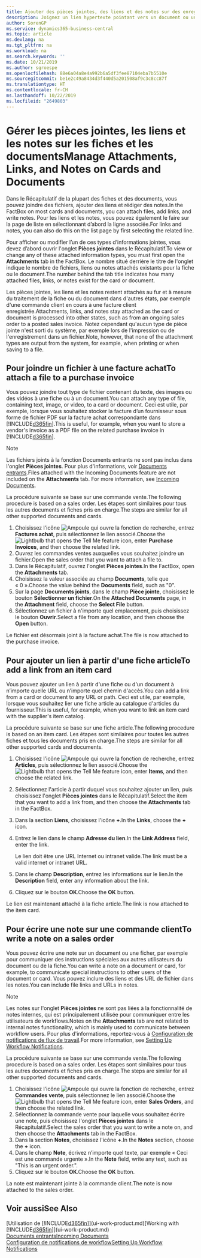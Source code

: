 ```yaml
---
title: Ajouter des pièces jointes, des liens et des notes sur des enregistrements | Microsoft Docs
description: Joignez un lien hypertexte pointant vers un document ou un site Web à un enregistrement spécifique, tel qu'une fiche client ou un document.
author: SorenGP
ms.service: dynamics365-business-central
ms.topic: article
ms.devlang: na
ms.tgt_pltfrm: na
ms.workload: na
ms.search.keywords: ''
ms.date: 10/21/2019
ms.author: sgroespe
ms.openlocfilehash: 88e6a04a8e4a992b6a5df3fee87104eba7b5510e
ms.sourcegitcommit: be1e2c49a8434d3f440d5a201508af9c3c8cc87f
ms.translationtype: HT
ms.contentlocale: fr-CH
ms.lasthandoff: 10/22/2019
ms.locfileid: "2649803"
---
```

# <a name="manage-attachments-links-and-notes-on-cards-and-documents"></a><span data-ttu-id="252ee-103">Gérer les pièces jointes, les liens et les notes sur les fiches et les documents</span><span class="sxs-lookup"><span data-stu-id="252ee-103">Manage Attachments, Links, and Notes on Cards and Documents</span></span>

<span data-ttu-id="252ee-104">Dans le Récapitulatif de la plupart des fiches et des documents, vous pouvez joindre des fichiers, ajouter des liens et rédiger des notes.</span><span class="sxs-lookup"><span data-stu-id="252ee-104">In the FactBox on most cards and documents, you can attach files, add links, and write notes.</span></span> <span data-ttu-id="252ee-105">Pour les liens et les notes, vous pouvez également le faire sur la page de liste en sélectionnant d’abord la ligne associée.</span><span class="sxs-lookup"><span data-stu-id="252ee-105">For links and notes, you can also do this on the list page by first selecting the related line.</span></span>

<span data-ttu-id="252ee-106">Pour afficher ou modifier l’un de ces types d’informations jointes, vous devez d’abord ouvrir l'onglet **Pièces jointes** dans le Récapitulatif.</span><span class="sxs-lookup"><span data-stu-id="252ee-106">To view or change any of these attached information types, you must first open the **Attachments** tab in the FactBox.</span></span> <span data-ttu-id="252ee-107">Le nombre situé derrière le titre de l'onglet indique le nombre de fichiers, liens ou notes attachés existants pour la fiche ou le document.</span><span class="sxs-lookup"><span data-stu-id="252ee-107">The number behind the tab title indicates how many attached files, links, or notes exist for the card or document.</span></span>

<span data-ttu-id="252ee-108">Les pièces jointes, les liens et les notes restent attachés au fur et à mesure du traitement de la fiche ou du document dans d'autres états, par exemple d'une commande client en cours à une facture client enregistrée.</span><span class="sxs-lookup"><span data-stu-id="252ee-108">Attachments, links, and notes stay attached as the card or document is processed into other states, such as from an ongoing sales order to a posted sales invoice.</span></span> <span data-ttu-id="252ee-109">Notez cependant qu'aucun type de pièce jointe n'est sorti du système, par exemple lors de l'impression ou de l'enregistrement dans un fichier.</span><span class="sxs-lookup"><span data-stu-id="252ee-109">Note, however, that none of the attachment types are output from the system, for example, when printing or when saving to a file.</span></span>

## <a name="to-attach-a-file-to-a-purchase-invoice"></a><span data-ttu-id="252ee-110">Pour joindre un fichier à une facture achat</span><span class="sxs-lookup"><span data-stu-id="252ee-110">To attach a file to a purchase invoice</span></span>
<span data-ttu-id="252ee-111">Vous pouvez joindre tout type de fichier contenant du texte, des images ou des vidéos à une fiche ou à un document.</span><span class="sxs-lookup"><span data-stu-id="252ee-111">You can attach any type of file, containing text, image, or video, to a card or document.</span></span> <span data-ttu-id="252ee-112">Ceci est utile, par exemple, lorsque vous souhaitez stocker la facture d’un fournisseur sous forme de fichier PDF sur la facture achat correspondante dans [!INCLUDE[d365fin](includes/d365fin_md.md)].</span><span class="sxs-lookup"><span data-stu-id="252ee-112">This is useful, for example, when you want to store a vendor's invoice as a PDF file on the related purchase invoice in [!INCLUDE[d365fin](includes/d365fin_md.md)].</span></span>

> [!NOTE]
> <span data-ttu-id="252ee-113">Les fichiers joints à la fonction Documents entrants ne sont pas inclus dans l'onglet **Pièces jointes**. Pour plus d'informations, voir [Documents entrants](across-income-documents.md).</span><span class="sxs-lookup"><span data-stu-id="252ee-113">Files attached with the Incoming Documents feature are not included on the **Attachments** tab. For more information, see [Incoming Documents](across-income-documents.md).</span></span>

<span data-ttu-id="252ee-114">La procédure suivante se base sur une commande vente.</span><span class="sxs-lookup"><span data-stu-id="252ee-114">The following procedure is based on a sales order.</span></span> <span data-ttu-id="252ee-115">Les étapes sont similaires pour tous les autres documents et fiches pris en charge.</span><span class="sxs-lookup"><span data-stu-id="252ee-115">The steps are similar for all other supported documents and cards.</span></span>

1. <span data-ttu-id="252ee-116">Choisissez l'icône ![Ampoule qui ouvre la fonction de recherche](media/ui-search/search_small.png "Dites-moi ce que vous voulez faire"), entrez **Factures achat**, puis sélectionnez le lien associé.</span><span class="sxs-lookup"><span data-stu-id="252ee-116">Choose the ![Lightbulb that opens the Tell Me feature](media/ui-search/search_small.png "Tell me what you want to do") icon, enter **Purchase Invoices**, and then choose the related link.</span></span>
2. <span data-ttu-id="252ee-117">Ouvrez les commandes ventes auxquelles vous souhaitez joindre un fichier.</span><span class="sxs-lookup"><span data-stu-id="252ee-117">Open the sales order that you want to attach a file to.</span></span>
3. <span data-ttu-id="252ee-118">Dans le Récapitulatif, ouvrez l'onglet **Pièces jointes**.</span><span class="sxs-lookup"><span data-stu-id="252ee-118">In the FactBox, open the **Attachments** tab.</span></span>
4. <span data-ttu-id="252ee-119">Choisissez la valeur associée au champ **Documents**, telle que « 0 ».</span><span class="sxs-lookup"><span data-stu-id="252ee-119">Choose the value behind the **Documents** field, such as "0".</span></span>
5. <span data-ttu-id="252ee-120">Sur la page **Documents joints**, dans le champ **Pièce jointe**, choisissez le bouton **Sélectionner un fichier**.</span><span class="sxs-lookup"><span data-stu-id="252ee-120">On the **Attached Documents** page, in the **Attachment** field, choose the **Select File** button.</span></span>
5. <span data-ttu-id="252ee-121">Sélectionnez un fichier à n'importe quel emplacement, puis choisissez le bouton **Ouvrir**.</span><span class="sxs-lookup"><span data-stu-id="252ee-121">Select a file from any location, and then choose the **Open** button.</span></span>

<span data-ttu-id="252ee-122">Le fichier est désormais joint à la facture achat.</span><span class="sxs-lookup"><span data-stu-id="252ee-122">The file is now attached to the purchase invoice.</span></span>

## <a name="to-add-a-link-from-an-item-card"></a><span data-ttu-id="252ee-123">Pour ajouter un lien à partir d'une fiche article</span><span class="sxs-lookup"><span data-stu-id="252ee-123">To add a link from an item card</span></span>
<span data-ttu-id="252ee-124">Vous pouvez ajouter un lien à partir d'une fiche ou d'un document à n’importe quelle URL ou n’importe quel chemin d'accès.</span><span class="sxs-lookup"><span data-stu-id="252ee-124">You can add a link from a card or document to any URL or path.</span></span> <span data-ttu-id="252ee-125">Ceci est utile, par exemple, lorsque vous souhaitez lier une fiche article au catalogue d'articles du fournisseur.</span><span class="sxs-lookup"><span data-stu-id="252ee-125">This is useful, for example, when you want to link an item card with the supplier's item catalog.</span></span>

<span data-ttu-id="252ee-126">La procédure suivante se base sur une fiche article.</span><span class="sxs-lookup"><span data-stu-id="252ee-126">The following procedure is based on an item card.</span></span> <span data-ttu-id="252ee-127">Les étapes sont similaires pour toutes les autres fiches et tous les documents pris en charge.</span><span class="sxs-lookup"><span data-stu-id="252ee-127">The steps are similar for all other supported cards and documents.</span></span>

1. <span data-ttu-id="252ee-128">Choisissez l'icône ![Ampoule qui ouvre la fonction de recherche](media/ui-search/search_small.png "Dites-moi ce que vous voulez faire"), entrez **Articles**, puis sélectionnez le lien associé.</span><span class="sxs-lookup"><span data-stu-id="252ee-128">Choose the ![Lightbulb that opens the Tell Me feature](media/ui-search/search_small.png "Tell me what you want to do") icon, enter **Items**, and then choose the related link.</span></span>
2. <span data-ttu-id="252ee-129">Sélectionnez l'article à partir duquel vous souhaitez ajouter un lien, puis choisissez l'onglet **Pièces jointes** dans le Récapitulatif.</span><span class="sxs-lookup"><span data-stu-id="252ee-129">Select the item that you want to add a link from, and then choose the **Attachments** tab in the FactBox.</span></span>
3. <span data-ttu-id="252ee-130">Dans la section **Liens**, choisissez l'icône **+**.</span><span class="sxs-lookup"><span data-stu-id="252ee-130">In the **Links**, choose the **+** icon.</span></span>
4. <span data-ttu-id="252ee-131">Entrez le lien dans le champ **Adresse du lien**.</span><span class="sxs-lookup"><span data-stu-id="252ee-131">In the **Link Address** field, enter the link.</span></span>

    <span data-ttu-id="252ee-132">Le lien doit être une URL Internet ou intranet valide.</span><span class="sxs-lookup"><span data-stu-id="252ee-132">The link must be a valid internet or intranet URL.</span></span>

5. <span data-ttu-id="252ee-133">Dans le champ **Description**, entrez les informations sur le lien.</span><span class="sxs-lookup"><span data-stu-id="252ee-133">In the **Description** field, enter any information about the link.</span></span>  
6. <span data-ttu-id="252ee-134">Cliquez sur le bouton **OK**.</span><span class="sxs-lookup"><span data-stu-id="252ee-134">Choose the **OK** button.</span></span>

<span data-ttu-id="252ee-135">Le lien est maintenant attaché à la fiche article.</span><span class="sxs-lookup"><span data-stu-id="252ee-135">The link is now attached to the item card.</span></span>  

## <a name="to-write-a-note-on-a-sales-order"></a><span data-ttu-id="252ee-136">Pour écrire une note sur une commande client</span><span class="sxs-lookup"><span data-stu-id="252ee-136">To write a note on a sales order</span></span>
<span data-ttu-id="252ee-137">Vous pouvez écrire une note sur un document ou une ficher, par exemple pour communiquer des instructions spéciales aux autres utilisateurs du document ou de la fiche.</span><span class="sxs-lookup"><span data-stu-id="252ee-137">You can write a note on a document or card, for example, to communicate special instructions to other users of the document or card.</span></span> <span data-ttu-id="252ee-138">Vous pouvez inclure des liens et des URL de fichier dans les notes.</span><span class="sxs-lookup"><span data-stu-id="252ee-138">You can include file links and URLs in notes.</span></span>

> [!NOTE]
> <span data-ttu-id="252ee-139">Les notes sur l'onglet **Pièces jointes** ne sont pas liées à la fonctionnalité de notes internes, qui est principalement utilisée pour communiquer entre les utilisateurs de workflows.</span><span class="sxs-lookup"><span data-stu-id="252ee-139">Notes on the **Attachments** tab are not related to internal notes functionality, which is mainly used to communicate between workflow users.</span></span> <span data-ttu-id="252ee-140">Pour plus d'informations, reportez-vous à [Configuration de notifications de flux de travail](across-setting-up-workflow-notifications.md).</span><span class="sxs-lookup"><span data-stu-id="252ee-140">For more information, see [Setting Up Workflow Notifications](across-setting-up-workflow-notifications.md).</span></span>

<span data-ttu-id="252ee-141">La procédure suivante se base sur une commande vente.</span><span class="sxs-lookup"><span data-stu-id="252ee-141">The following procedure is based on a sales order.</span></span> <span data-ttu-id="252ee-142">Les étapes sont similaires pour tous les autres documents et fiches pris en charge.</span><span class="sxs-lookup"><span data-stu-id="252ee-142">The steps are similar for all other supported documents and cards.</span></span>

1. <span data-ttu-id="252ee-143">Choisissez l'icône ![Ampoule qui ouvre la fonction de recherche](media/ui-search/search_small.png "Dites-moi ce que vous voulez faire"), entrez **Commandes vente**, puis sélectionnez le lien associé.</span><span class="sxs-lookup"><span data-stu-id="252ee-143">Choose the ![Lightbulb that opens the Tell Me feature](media/ui-search/search_small.png "Tell me what you want to do") icon, enter **Sales Orders**, and then choose the related link.</span></span>
2. <span data-ttu-id="252ee-144">Sélectionnez la commande vente pour laquelle vous souhaitez écrire une note, puis choisissez l'onglet **Pièces jointes** dans le Récapitulatif.</span><span class="sxs-lookup"><span data-stu-id="252ee-144">Select the sales order that you want to write a note on, and then choose the **Attachments** tab in the FactBox.</span></span>
3. <span data-ttu-id="252ee-145">Dans la section **Notes**, choisissez l'icône **+**.</span><span class="sxs-lookup"><span data-stu-id="252ee-145">In the **Notes** section, choose the **+** icon.</span></span>
4. <span data-ttu-id="252ee-146">Dans le champ **Note**, écrivez n’importe quel texte, par exemple « Ceci est une commande urgente ».</span><span class="sxs-lookup"><span data-stu-id="252ee-146">In the **Note** field, write any text, such as "This is an urgent order.".</span></span>
5. <span data-ttu-id="252ee-147">Cliquez sur le bouton **OK**.</span><span class="sxs-lookup"><span data-stu-id="252ee-147">Choose the **OK** button.</span></span>

<span data-ttu-id="252ee-148">La note est maintenant jointe à la commande client.</span><span class="sxs-lookup"><span data-stu-id="252ee-148">The note is now attached to the sales order.</span></span>

## <a name="see-also"></a><span data-ttu-id="252ee-149">Voir aussi</span><span class="sxs-lookup"><span data-stu-id="252ee-149">See Also</span></span>  
<span data-ttu-id="252ee-150">[Utilisation de [!INCLUDE[d365fin](includes/d365fin_md.md)]](ui-work-product.md)</span><span class="sxs-lookup"><span data-stu-id="252ee-150">[Working with [!INCLUDE[d365fin](includes/d365fin_md.md)]](ui-work-product.md)</span></span>  
[<span data-ttu-id="252ee-151">Documents entrants</span><span class="sxs-lookup"><span data-stu-id="252ee-151">Incoming Documents</span></span>](across-income-documents.md)  
[<span data-ttu-id="252ee-152">Configuration de notifications de workflow</span><span class="sxs-lookup"><span data-stu-id="252ee-152">Setting Up Workflow Notifications</span></span>](across-setting-up-workflow-notifications.md)  
